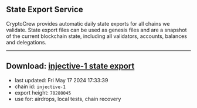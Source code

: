 ## State Export Service
CryptoCrew provides automatic daily state exports for all chains we validate. State export files can be used as genesis files and are a snapshot of the current blockchain state, including all validators, accounts, balances and delegations.

---
**Download: [injective-1 state export](https://dl-eu2.ccvalidators.com/SERVICE/injective/injective-1_export_70280045.json)**
---

- last updated: Fri May 17 2024 17:33:39
- chain id: `injective-1`
- export height: `70280045`
- use for: airdrops, local tests, chain recovery
